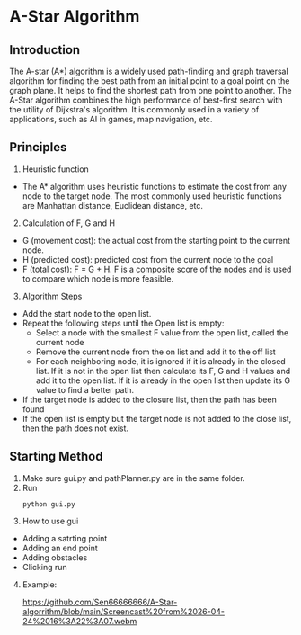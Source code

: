# A-Star Algorithm
## Introduction
The A-star (A*) algorithm is a widely used path-finding and graph traversal algorithm for finding the best path from an initial point to a goal point on the graph plane. It helps to find the shortest path from one point to another. The A-Star algorithm combines the high performance of best-first search with the utility of Dijkstra's algorithm. It is commonly used in a variety of applications, such as AI in games, map navigation, etc.
## Principles
1. Heuristic function
 - The A* algorithm uses heuristic functions to estimate the cost from any node to the target node. The most commonly used heuristic functions are Manhattan distance, Euclidean distance, etc.
2. Calculation of F, G and H
 - G (movement cost): the actual cost from the starting point to the current node.
 - H (predicted cost): predicted cost from the current node to the goal
 - F (total cost): F = G + H. F is a composite score of the nodes and is used to compare which node is more feasible.
3. Algorithm Steps
 - Add the start node to the open list.
 - Repeat the following steps until the Open list is empty:
   - Select a node with the smallest F value from the open list, called the current node
   - Remove the current node from the on list and add it to the off list
   - For each neighboring node, it is ignored if it is already in the closed list. If it is not in the open list then calculate its F, G and H values and add it to the open list. If it is already in the open list then update its G value to find a better path.
 - If the target node is added to the closure list, then the path has been found
 - If the open list is empty but the target node is not added to the close list, then the path does not exist.
## Starting Method
1. Make sure gui.py and pathPlanner.py are in the same folder.
2. Run
   ```
   python gui.py
   ```
3. How to use gui
 - Adding a satrting point
 - Adding an end point
 - Adding obstacles
 - Clicking run
4. Example:
   
   https://github.com/Sen66666666/A-Star-algorrithm/blob/main/Screencast%20from%2026-04-24%2016%3A22%3A07.webm


     
